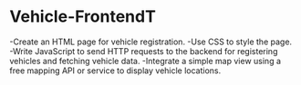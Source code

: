 # Vehicle-FrontendT

-Create an HTML page for vehicle registration.
-Use CSS to style the page.
-Write JavaScript to send HTTP requests to the backend for registering vehicles and fetching vehicle data.
-Integrate a simple map view using a free mapping API or service to display vehicle locations.
